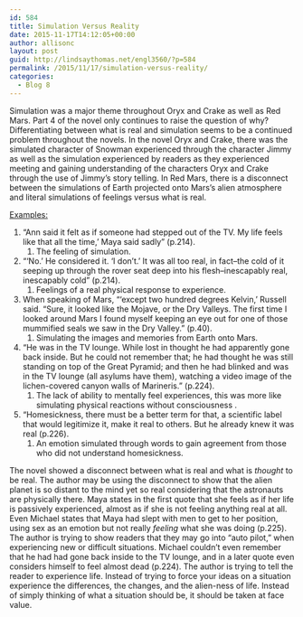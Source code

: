 ```yaml
---
id: 584
title: Simulation Versus Reality
date: 2015-11-17T14:12:05+00:00
author: allisonc
layout: post
guid: http://lindsaythomas.net/engl3560/?p=584
permalink: /2015/11/17/simulation-versus-reality/
categories:
  - Blog 8
---
```

Simulation was a major theme throughout Oryx and Crake as well as Red Mars. Part 4 of the novel only continues to raise the question of why? Differentiating between what is real and simulation seems to be a continued problem throughout the novels. In the novel Oryx and Crake, there was the simulated character of Snowman experienced through the character Jimmy as well as the simulation experienced by readers as they experienced meeting and gaining understanding of the characters Oryx and Crake through the use of Jimmy&#8217;s story telling. In Red Mars, there is a disconnect between the simulations of Earth projected onto Mars’s alien atmosphere and literal simulations of feelings versus what is real.

<u>Examples:</u>

  1. &#8220;Ann said it felt as if someone had stepped out of the TV. My life feels like that all the time,&#8217; Maya said sadly&#8221; (p.214). 
      1. The feeling of simulation.
  2. &#8220;&#8216;No.&#8217; He considered it. &#8216;I don&#8217;t.&#8217; It was all too real, in fact&#8211;the cold of it seeping up through the rover seat deep into his flesh&#8211;inescapably real, inescapably cold&#8221; (p.214). 
      1. Feelings of a real physical response to experience.
  3. When speaking of Mars, &#8220;&#8216;except two hundred degrees Kelvin,&#8217; Russell said. &#8220;Sure, it looked like the Mojave, or the Dry Valleys. The first time I looked around Mars I found myself keeping an eye out for one of those mummified seals we saw in the Dry Valley.&#8221; (p.40). 
      1. Simulating the images and memories from Earth onto Mars.
  4. “He was in the TV lounge. While lost in thought he had apparently gone back inside. But he could not remember that; he had thought he was still standing on top of the Great Pyramid; and then he had blinked and was in the TV lounge (all asylums have them), watching a video image of the lichen-covered canyon walls of Marineris.” (p.224). 
      1. The lack of ability to mentally feel experiences, this was more like simulating physical reactions without consciousness .
  5. “Homesickness, there must be a better term for that, a scientific label that would legitimize it, make it real to others. But he already knew it was real (p.226). 
      1. An emotion simulated through words to gain agreement from those who did not understand homesickness.

The novel showed a disconnect between what is real and what is _thought_ to be real. The author may be using the disconnect to show that the alien planet is so distant to the mind yet so real considering that the astronauts are physically there. Maya states in the first quote that she feels as if her life is passively experienced, almost as if she is not feeling anything real at all. Even Michael states that Maya had slept with men to get to her position, using sex as an emotion but not really _feeling_ what she was doing (p.225). The author is trying to show readers that they may go into “auto pilot,” when experiencing new or difficult situations. Michael couldn’t even remember that he had had gone back inside to the TV lounge, and in a later quote even considers himself to feel almost dead (p.224). The author is trying to tell the reader to experience life. Instead of trying to force your ideas on a situation experience the differences, the changes, and the alien-ness of life. Instead of simply thinking of what a situation should be, it should be taken at face value.